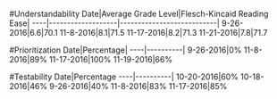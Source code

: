 #Understandability
Date|Average Grade Level|Flesch-Kincaid Reading Ease|
----|-------------------|---------------------------|
9-26-2016|6.6|70.1
11-8-2016|8.1|71.5
11-17-2016|8.2|71.3
11-21-2016|7.8|71.7

#Prioritization
Date|Percentage|
----|----------|
9-26-2016|0%
11-8-2016|89%
11-17-2016|100%
11-19-2016|66%

#Testability
Date|Percentage
----|----------|
10-20-2016|60%
10-18-2016|46%
9-26-2016|40%
11-8-2016|83%
11-17-2016|85%
